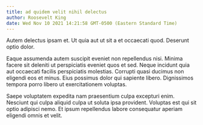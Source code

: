 ```yaml
---
title: ad quidem velit nihil delectus
author: Roosevelt King
date: Wed Nov 10 2021 14:21:58 GMT-0500 (Eastern Standard Time)
---
```

Autem delectus ipsam et. Ut quia aut ut sit a et occaecati quod. Deserunt optio dolor.

 Eaque assumenda autem suscipit eveniet non repellendus nisi. Minima facere sit deleniti ut perspiciatis eveniet quos et sed. Neque incidunt quia aut occaecati facilis perspiciatis molestias. Corrupti quasi ducimus non eligendi eos et minus. Eius possimus dolor qui sapiente libero. Dignissimos tempora porro libero ut exercitationem voluptas.

 Saepe voluptatem expedita nam praesentium culpa excepturi enim. Nesciunt qui culpa aliquid culpa ut soluta ipsa provident. Voluptas est qui sit optio adipisci nemo. Et ipsum repellendus labore consequatur aperiam eligendi omnis et velit.